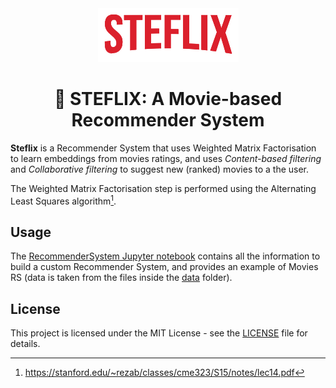 <div align="center">
  <img src="./assets/steflix.png" width="225px">
  <h1 align="center">🍿 STEFLIX: A Movie-based Recommender System</h2>
</div>

**Steflix** is a Recommender System that uses Weighted Matrix Factorisation to learn embeddings from movies ratings, and uses *Content-based filtering* and *Collaborative filtering* to suggest new (ranked) movies to a the user.

The Weighted Matrix Factorisation step is performed using the Alternating Least Squares algorithm[^1].


## Usage

The [RecommenderSystem Jupyter notebook](./RecommenderSystem.ipynb) contains all the information to build a custom Recommender System, and provides an example of Movies RS (data is taken from the files inside the [data](./data/) folder).


## License

This project is licensed under the MIT License - see the [LICENSE](LICENSE) file for details.


[^1]: https://stanford.edu/~rezab/classes/cme323/S15/notes/lec14.pdf